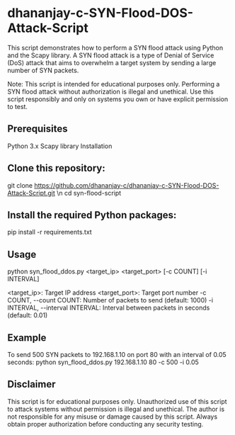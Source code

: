 # dhananjay-c-SYN-Flood-DOS-Attack-Script

This script demonstrates how to perform a SYN flood attack using Python and the Scapy library. A SYN flood attack is a type of Denial of Service (DoS) attack that aims to overwhelm a target system by sending a large number of SYN packets.

Note: This script is intended for educational purposes only. Performing a SYN flood attack without authorization is illegal and unethical. Use this script responsibly and only on systems you own or have explicit permission to test.


## Prerequisites
Python 3.x
Scapy library
Installation


## Clone this repository:
git clone https://github.com/dhananjay-c/dhananjay-c-SYN-Flood-DOS-Attack-Script.git \n
cd syn-flood-script


## Install the required Python packages:
pip install -r requirements.txt


## Usage
python syn_flood_ddos.py <target_ip> <target_port> [-c COUNT] [-i INTERVAL]

<target_ip>: Target IP address
<target_port>: Target port number
-c COUNT, --count COUNT: Number of packets to send (default: 1000)
-i INTERVAL, --interval INTERVAL: Interval between packets in seconds (default: 0.01)


## Example
To send 500 SYN packets to 192.168.1.10 on port 80 with an interval of 0.05 seconds:
python syn_flood_ddos.py 192.168.1.10 80 -c 500 -i 0.05


## Disclaimer
This script is for educational purposes only. Unauthorized use of this script to attack systems without permission is illegal and unethical. The author is not responsible for any misuse or damage caused by this script. Always obtain proper authorization before conducting any security testing.
